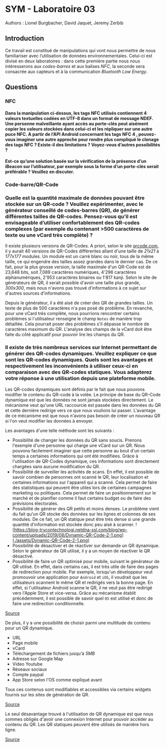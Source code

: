 # SYM - Laboratoire 03

Authors : Lionel Burgbacher, David Jaquet, Jeremy Zerbib

## Introduction

 Ce travail est constitué de manipulations qui vont nous permettre de nous familiariser avec l’utilisation de données environnementales. Celui-ci est divisé en deux laboratoires : dans cette première partie nous nous intéresserons aux *codes-barres* et aux balises *NFC*, la seconde sera consacrée aux capteurs et à la communication *Bluetooth Low Energy*. 

## Questions

### NFC

#### Dans la manipulation ci-dessus, les tags NFC utilisés contiennent 4 valeurs textuelles codées en UTF-8 dans un format de message NDEF. Une personne malveillante ayant accès au porte-clés peut aisément copier les valeurs stockées dans celui-ci et les répliquer sur une autre puce NFC. A partir de l’API Android concernant les tags NFC 4 , pouvez-vous imaginer une autre approche pour rendre plus compliqué le clonage des tags NFC ? Existe-il des limitations ? Voyez-vous d’autres possibilités ?



#### Est-ce qu’une solution basée sur la vérification de la présence d’un iBeacon sur l’utilisateur, par exemple sous la forme d’un porte-clés serait préférable ? Veuillez en discuter.



### Code-barre/QR-Code

### Quelle est la quantité maximale de données pouvant être stockée sur un QR-code ? Veuillez expérimenter, avec le générateur conseillé de codes-barres (QR), de générer différentes tailles de QR-codes. Pensez-vous qu’il est envisageable d’utiliser confortablement des QR-codes complexes (par exemple du contenant >500 caractères de texte ou une vCard très complète) ?

Il existe plusieurs versions de QR-Codes. A priori, selon le site [qrcode.com](https://www.qrcode.com/en/about/version.html), il y aurait 40 versions de QR-Codes différentes allant d'une taille de *21x21* à *177x177* modules. Un module est un carré blanc ou noir, tous de la même taille, ce qui engendre des tailles assez grandes dans le dernier cas. De ce fait, pour la plus grosse version, la taille maximale d'un QR-Code est de 23,648 bits, soit 7,089 caractères numériques, 4'296 caractères alphanumériques,  2'953 caractères binaires ou 1'817 kanji. Selon le site de générateurs de QR, il serait possible d'avoir une taille plus grande, *300x300*, mais nous n'avons pas trouvé d'informations à ce sujet sur d'autres sources d'informations. 

Depuis le générateur, il a été aisé de créer des QR de grandes tailles. Un texte de plus de 500 caractères n'a pas posé de problème. En revanche, pour une vCard très complète, nous pourrions rencontrer certains problèmes si l'utilisateur renseigne le champ `Notes` de manière trop détaillée. Cela pourrait poser des problèmes s'il dépasse le nombre de caractères maximum du QR.  L'analyse des champs de la vCard doit être faite du côté applicatif pour pouvoir lire les champs du QR.

### Il existe de très nombreux services sur Internet permettant de générer des QR-codes dynamiques. Veuillez expliquer ce que sont les QR-codes dynamiques. Quels sont les avantages et respectivement les inconvénients à utiliser ceux-ci en comparaison avec des QR-codes statiques. Vous adapterez votre réponse à une utilisation depuis une plateforme mobile.

Les QR-codes dynamiques sont  définis par le fait que nous pouvons modifier le contenu du QR-code à la volée. Le principe de base du QR-Code dynamique est que les données ne sont jamais stockées directement. Le mécanisme veut qu'une URL raccourcie  est passée dans les données du QR et cette dernière redirige vers ce que nous voulions lui passer. L'avantage de ce mécanisme est que nous n'avons pas besoin de créer un nouveau QR si l'on veut modifier les données à envoyer. 

Les avantages d'une telle méthode sont les suivants : 

- Possibilité de changer les données du QR sans soucis. Prenons l'exemple d'une personne qui charge une vCard sur un QR. Nous pouvons facilement imaginer que cette personne au bout d'un certain temps a certaines informations qui ont été modifiées. Grâce à l'utilisation de QR-Codes dynamique, ces informations sont directement chargées sans aucune modification du QR.
- Possibilité de surveiller les activités de scans. En effet, il est possible de savoir combien de personnes ont scanné le QR, leur localisation et certaines informations sur l'appareil qui a scanné. Cela permet de faire des statistiques qui peuvent être utiles lors de certaines campagnes marketing ou politiques. Cela permet de faire un positionnement sur le marché et de planifier comme il faut certains budget ou de faire des prévisions électorales.
- Possibilité de générer des QR petits et moins denses. Le problème vient du fait qu'un QR stocke des données sur les lignes et colonnes de ses modules. De ce fait, un QR statique peut être très dense si une grande quantité d'information est stockée donc peu aisé à scanner. ![https://blog-trycontechnologi.netdna-ssl.com/blog/wp-content/uploads/2019/08/Dynamic-QR-Code-2-1.png](./assets/Dynamic-QR-Code-2-1.png)
- Possibilité de désactiver et de réactiver sur demande un QR dynamique. Selon le générateur de QR utilisé, il y a un moyen de réactiver le QR désactivé.
- Possibilité de faire un QR optimisé pour mobile, suivant le générateur de QR utilisé. En effet, dans certains cas, il est très utile de faire des pages de redirection pour mobile. Par exemple, lorsqu'un développeur veut promouvoir une application pour `Android` et `iOS`, il voudrait que les utilisateurs scannent le même QR et redirigés vers la bonne page.  En effet, si l'utilisateur Android scanne le QR, il ne veut pas être redirigé vers l'Apple Store et vice-versa. Grâce au mécanisme établit précédemment, il est possible de savoir quel `OS` est utilisé et donc de faire une redirection conditionnelle.

[Source](https://scanova.io/blog/blog/2014/03/06/what-is-a-dynamic-qr-code/)

De plus, il y a une possibilité de choisir parmi une multitude de contenu pour un QR dynamique. 

- URL
- Page mobile
- vCard
- Téléchargement de fichiers jusqu'à *5MB*
- Adresse sur Google Map
- Video Youtube
- Réseaux sociaux 
- Compte paypal
- App Store selon l'OS comme expliqué avant 

Tous ces contenus sont modifiables et accessibles via certains widgets fournis sur les sites de génération de QR.

[Source](https://uqr.me/qr-code-generator/blog/dynamic-qr-codes-vs-static-qr-codes/)

Le seul désavantage trouvé à l'utilisation de QR dynamique est que nous sommes obligés d'avoir une connexion Internet pour pouvoir accéder au contenu du QR. Les QR statiques peuvent être utilisés de manière hors ligne.

[Source](https://uqr.me/qr-code-generator/blog/dynamic-qr-codes-vs-static-qr-codes/)

